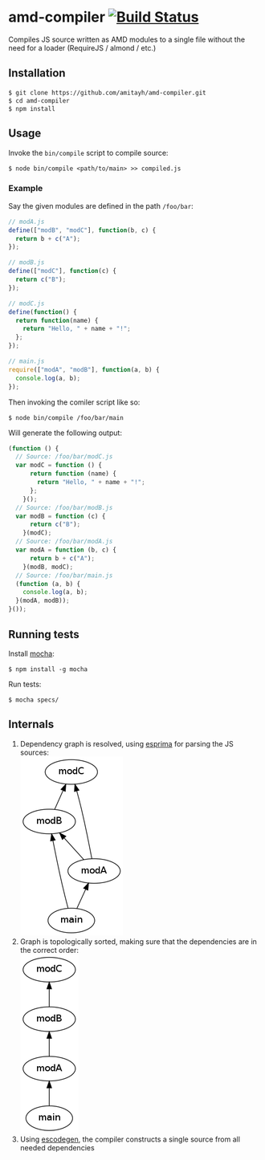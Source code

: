 # amd-compiler [![Build Status](https://travis-ci.org/amitayh/amd-compiler.svg?branch=master)](https://travis-ci.org/amitayh/amd-compiler)

Compiles JS source written as AMD modules to a single file without the need for a loader (RequireJS / almond / etc.)

## Installation

```
$ git clone https://github.com/amitayh/amd-compiler.git
$ cd amd-compiler
$ npm install
```

## Usage

Invoke the `bin/compile` script to compile source:

```
$ node bin/compile <path/to/main> >> compiled.js
```

### Example

Say the given modules are defined in the path `/foo/bar`:


```js
// modA.js
define(["modB", "modC"], function(b, c) {
  return b + c("A");
});
```

```js
// modB.js
define(["modC"], function(c) {
  return c("B");
});
```

```js
// modC.js
define(function() {
  return function(name) {
    return "Hello, " + name + "!";
  };
});
```

```js
// main.js
require(["modA", "modB"], function(a, b) {
  console.log(a, b);
});
```

Then invoking the comiler script like so:

```
$ node bin/compile /foo/bar/main
```

Will generate the following output:

```js
(function () {
  // Source: /foo/bar/modC.js
  var modC = function () {
      return function (name) {
        return "Hello, " + name + "!";
      };
    }();
  // Source: /foo/bar/modB.js
  var modB = function (c) {
      return c("B");
    }(modC);
  // Source: /foo/bar/modA.js
  var modA = function (b, c) {
      return b + c("A");
    }(modB, modC);
  // Source: /foo/bar/main.js
  (function (a, b) {
    console.log(a, b);
  }(modA, modB));
}());
```

## Running tests

Install [mocha](http://mochajs.org/):

```
$ npm install -g mocha
```

Run tests:

```
$ mocha specs/
```

## Internals

1. Dependency graph is resolved, using [esprima](http://esprima.org/) for parsing the JS sources:<br>
   ![Dependency graph](doc/deps.png)
2. Graph is topologically sorted, making sure that the dependencies are in the correct order:<br>
   ![Dependencies in topological order](doc/sorted.png)
3. Using [escodegen](https://github.com/Constellation/escodegen), the compiler constructs a single source from all needed dependencies
